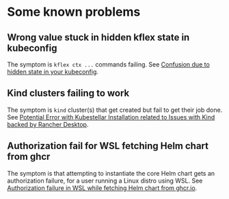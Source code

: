 # Some known problems

## Wrong value stuck in hidden kflex state in kubeconfig

The symptom is `kflex ctx ...` commands failing. See [Confusion due to hidden state in your kubeconfig](knownissue-kflex-extension.md).

## Kind clusters failing to work

The symptom is `kind` cluster(s) that get created but fail to get their job done. See [Potential Error with Kubestellar Installation related to Issues with Kind backed by Rancher Desktop](knownissue-kind-config.md).

## Authorization fail for WSL fetching Helm chart from ghcr

The symptom is that attempting to instantiate the core Helm chart gets an authorization failure, for a user running a Linux distro using WSL. See [Authorization failure in WSL while fetching Helm chart from ghcr.io](knownissue-wsl-ghcr-helm.md).
